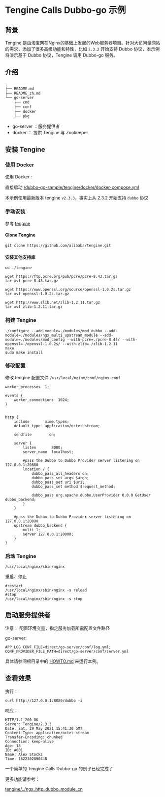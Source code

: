 # Tengine Calls Dubbo-go 示例

## 背景

Tengine 是由淘宝网在Nginx的基础上发起的Web服务器项目。针对大访问量网站的需求，添加了很多高级功能和特性，比如 `2.3.2` 开始支持 Dubbo 协议，本示例将演示基于 Dubbo 协议，Tengine 调用 Dubbo-go 服务。

## 介绍

```markdown
.
├── README.md
├── README_zh.md
└── go-server
    ├── cmd
    ├── conf
    ├── docker
    └── pkg
```

- go-server ：服务提供者
- docker ： 提供 Tengine 与 Zookeeper 

## 安装 Tengine

### 使用 Docker 

使用 Docker :

直接启动 [/dubbo-go-sample/tengine/docker/docker-compose.yml](docker-compose.yml)

本示例使用最新版本 tengine `v2.3.3`，事实上从 2.3.2 开始支持 `dubbo` 协议

### 手动安装

参考 [tengine](https://github.com/alibaba/tengine) 

#### Clone Tengine
```
git clone https://github.com/alibaba/tengine.git
```
#### 安装其他支持库
```
cd ./tengine

wget https://ftp.pcre.org/pub/pcre/pcre-8.43.tar.gz
tar xvf pcre-8.43.tar.gz

wget https://www.openssl.org/source/openssl-1.0.2s.tar.gz
tar xvf openssl-1.0.2s.tar.gz

wget http://www.zlib.net/zlib-1.2.11.tar.gz
tar xvf zlib-1.2.11.tar.gz
```

### 构建 Tengine
```
./configure --add-module=./modules/mod_dubbo --add-module=./modules/ngx_multi_upstream_module --add-module=./modules/mod_config --with-pcre=./pcre-8.43/ --with-openssl=./openssl-1.0.2s/ --with-zlib=./zlib-1.2.11
make
sudo make install
```

### 修改配置

修改 tengine 配置文件 `/usr/local/nginx/conf/nginx.conf` 

```
worker_processes  1;

events {
    worker_connections  1024;
}


http {
    include       mime.types;
    default_type  application/octet-stream;

    sendfile        on;

    server {
        listen       8080;
        server_name  localhost;
        
        #pass the Dubbo to Dubbo Provider server listening on 127.0.0.1:20880
        location / {
            dubbo_pass_all_headers on;
            dubbo_pass_set args $args;
            dubbo_pass_set uri $uri;
            dubbo_pass_set method $request_method;
        
            dubbo_pass org.apache.dubbo.UserProvider 0.0.0 GetUser dubbo_backend;
        }
    }

    #pass the Dubbo to Dubbo Provider server listening on 127.0.0.1:20880
    upstream dubbo_backend {
        multi 1;
        server 127.0.0.1:20000;
    }
}
```

### 启动 Tengine

```
/usr/local/nginx/sbin/nginx
```

重启、停止
```
#restart
/usr/local/nginx/sbin/nginx -s reload
#stop
/usr/local/nginx/sbin/nginx -s stop
```

## 启动服务提供者

注意：
配置环境变量，指定服务加载所需配置文件路径

go-server:

```shell
APP_LOG_CONF_FILE=direct/go-server/conf/log.yml;
CONF_PROVIDER_FILE_PATH=direct/go-server/conf/server.yml
```

具体请参阅根目录中的 [HOWTO.md](../HOWTO_zh.md) 来运行本例。

## 查看效果

执行：

```shell
curl http://127.0.0.1:8080/dubbo -i
```

响应：

```shell
HTTP/1.1 200 OK
Server: Tengine/2.3.3
Date: Sat, 29 May 2021 15:41:30 GMT
Content-Type: application/octet-stream
Transfer-Encoding: chunked
Connection: keep-alive
Age: 18
ID: A001
Name: Alex Stocks
Time: 1622302890448
```

一个简单的 Tengine Calls Dubbo-go 的例子已经完成了

更多功能请参考：

[tengine/../ngx_http_dubbo_module_cn](https://github.com/alibaba/tengine/blob/master/docs/modules/ngx_http_dubbo_module_cn.md)




